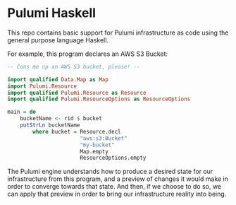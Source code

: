 # Pulumi Haskell

This repo contains basic support for Pulumi infrastructure as code using the general purpose language Haskell.

For example, this program declares an AWS S3 Bucket:

```haskell
-- Cons me up an AWS S3 bucket, please! --

import qualified Data.Map as Map
import Pulumi.Resource
import qualified Pulumi.Resource as Resource
import qualified Pulumi.ResourceOptions as ResourceOptions

main = do
    bucketName <- rid $ bucket
    putStrLn bucketName
        where bucket = Resource.decl
                       "aws:s3:Bucket"
                       "my-bucket"
                       Map.empty
                       ResourceOptions.empty
```

The Pulumi engine understands how to produce a desired state for our infrastructure from this program, and a
preview of changes it would make in order to converge towards that state. And then, if we choose to do so, we
can apply that preview in order to bring our infrastructure reality into being.
